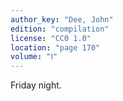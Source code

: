 ```yaml
---
author_key: "Dee, John"
edition: "compilation"
license: "CC0 1.0"
location: "page 170"
volume: "Ⅰ"
---
```

Friday night.
